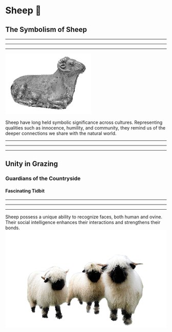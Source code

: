 # Sheep 🐑
## The Symbolism of Sheep

---
****
_______

![Unknown](sheep.png)

Sheep have long held symbolic significance across cultures. Representing qualities such as innocence, humility, and community, they remind us of the deeper connections we 
share with the natural world.

---
****
_______

## Unity in Grazing

### Guardians of the Countryside

#### Fascinating Tidbit

---
****
_______

Sheep possess a unique ability to recognize faces, both human and ovine. Their social intelligence enhances their interactions and strengthens their bonds.
![Sheep](sheeps.png)

